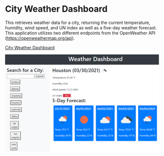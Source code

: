 # City Weather Dashboard

This retrieves weather data for a city, returning the current temperature, humidity, wind speed, and UN index as well as a five-day weather forecast. This application utilizes two different endpoints from the OpenWeather API (https://openweathermap.org/api).

[City Weather Dashboard](https://matthale11.github.io/weather-dashboard/)

![Weather Dashboard UI](screenshot.PNG)